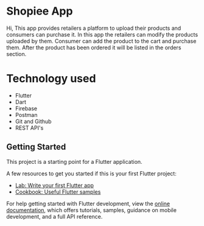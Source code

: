 # Shopiee App

Hi,
This app provides retailers a platform to upload their products and consumers can purchase it.
In this app the retailers can modify the products uploaded by them.
Consumer can add the product to the cart and purchase them. 
After the product has been ordered it will be listed in the orders section.

# Technology used

- Flutter
- Dart
- Firebase
- Postman
- Git and Github
- REST API's

## Getting Started

This project is a starting point for a Flutter application.

A few resources to get you started if this is your first Flutter project:

- [Lab: Write your first Flutter app](https://docs.flutter.dev/get-started/codelab)
- [Cookbook: Useful Flutter samples](https://docs.flutter.dev/cookbook)

For help getting started with Flutter development, view the
[online documentation](https://docs.flutter.dev/), which offers tutorials,
samples, guidance on mobile development, and a full API reference.
